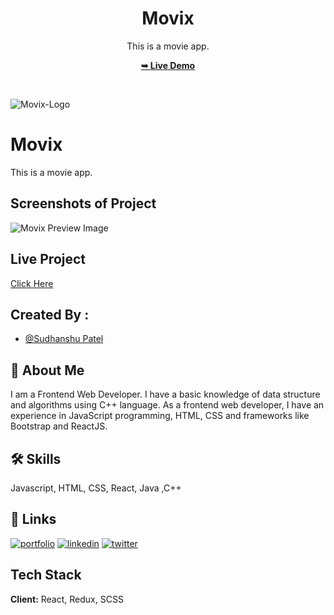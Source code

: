 


<div align="center">
  

  

  <h1 align="center">Movix</h1>

  This is a movie app.

  <a href="https://movix-one.vercel.app/"><strong>➥ Live Demo</strong></a>

</div>
<br/>

![Movix-Logo](https://github.com/sudhanshu287/movix/blob/main/src/assets/movix-logo.svg)


# Movix

This is a movie app.


## Screenshots of Project

![Movix Preview Image](https://github.com/sudhanshu287/movix/blob/main/src/assets/movix-preview.png)


## Live Project

[Click Here](https://movix-one.vercel.app/)


## Created By :

- [@Sudhanshu Patel](https://github.com/sudhanshu287)


## 🚀 About Me
I am a Frontend Web Developer.
I have a basic knowledge of data structure and algorithms using C++ language. As a frontend web developer, I have an experience in JavaScript programming, HTML, CSS and frameworks like Bootstrap and ReactJS.


## 🛠 Skills
Javascript, HTML, CSS, React, Java ,C++


## 🔗 Links
[![portfolio](https://img.shields.io/badge/my_portfolio-000?style=for-the-badge&logo=ko-fi&logoColor=white)](https://sudhanshu-portfolio-sdn.netlify.app/)
[![linkedin](https://img.shields.io/badge/linkedin-0A66C2?style=for-the-badge&logo=linkedin&logoColor=white)](https://www.linkedin.com/in/sudhanshu123)
[![twitter](https://img.shields.io/badge/twitter-1DA1F2?style=for-the-badge&logo=twitter&logoColor=white)](https://twitter.com/)


## Tech Stack

**Client:** React, Redux, SCSS


